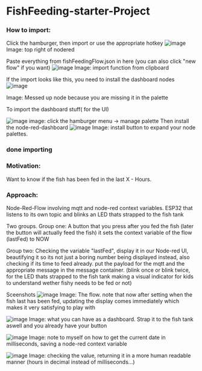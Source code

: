 # FishFeeding-starter-Project
### How to import:
Click the hamburger, then import or use the appropriate hotkey
![image](https://github.com/user-attachments/assets/3ac86fb6-f7cf-4a79-895f-5d299d21e469)
Image: top right of nodered

Paste everything from fishFeedingFlow.json in here (you can also click "new flow" if you want)
![image](https://github.com/user-attachments/assets/e954f18b-0034-4a71-844b-bcc05d1fb7e6)
Image: import function from clipboard


If the import looks like this, you need to install the dashboard nodes
![image](https://github.com/user-attachments/assets/6fb786d2-bbaa-4d04-b3dc-c1cb42184b3e)


Image: Messed up node because you are missing it in the palette


To import the dashboard stuff( for the UI)


![image](https://github.com/user-attachments/assets/0e51cd70-dcd4-4bd1-bcc5-0eb6010f864d)
image: click the hamburger menu -> manage palette
Then install the node-red-dashboard
![image](https://github.com/user-attachments/assets/6d112bbc-d590-41d9-a16a-e4fd56535363)
Image: install button to expand your node palettes. 
### done importing

### Motivation: 
Want to know if the fish has been fed in the last X - Hours. 
### Approach:
Node-Red-Flow involving mqtt and node-red context variables. 
ESP32 that listens to its own topic and blinks an LED thats strapped to the fish tank

Two groups. Group one: 
A button that you press after you fed the fish (later the button will actually feed the fish)
it sets the context variable of the flow (lastFed) to NOW

Group two: 
Checking the variable "lastFed", display it in our Node-red UI, beautifying it so its not just a boring number being displayed instead, also checking if its time to feed already. put the payload for the mqtt and the appropriate message in the message container. (blink once or blink twice, for the LED thats strapped to the fish tank making a visual indicator for kids to understand wether fishy needs to be fed or not)

Sceenshots
![image](https://github.com/user-attachments/assets/1c6ad450-3d9f-4504-b775-674834ea0680)
Image: The flow. note that now after setting when the fish last has been fed, updating the display comes immediately which makes it very satisfying to play with

![image](https://github.com/user-attachments/assets/8ad89da5-19bc-4479-8beb-b4063210f648)
Image: what you can have as a dashboard. Strap it to the fish tank aswell and you already have your button

![image](https://github.com/user-attachments/assets/7ad39835-cd82-4eb4-afea-18d1a46fb848)
Image: note to myself on how to get the current date in milliseconds, saving a node-red context variable

![image](https://github.com/user-attachments/assets/53560adf-ef7a-4528-99b6-efb3f0adbcf0)
Image: checking the value, returning it in a more human readable manner (hours in decimal instead of milliseconds...)
